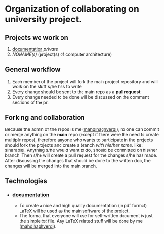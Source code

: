 # Organization of collaborating on university project.

## Projects we work on
1. [documentation](https://github.com/losgorriones/documentation) _private_
2. _NONAME(s)_ (project(s) of computer architecture)

## General workflow
1. Each member of the project will fork the main project repository and will work on the stuff s/he has to write.
2. Every change should be sent to the main repo as a **pull request**
3. Every change needed to be done will be discussed on the comment sections of the pr.

## Forking and collaboration
Because the admin of the repos is me ([mahdihaghverdi](https://github.com/mahdihaghverdi)), no one can commit or merge anything on the **main** repo (except if there were the need to create multiple repos), therefore anyone who wants to participate in the projects should fork the projects and create a branch _with his/her name_. like: sinarabiei. Anything s/he would want to do, should be committed on his/her branch.
Then s/he will create a pull request for the changes s/he has made.
After discussing the changes that should be done to the written doc, the changes will be merged into the main branch.

## Technologies
  - ### [documentation](https://github.com/losgorriones/documentation)
    - To create a nice and high quality documentation (in pdf format) LaTeX will be used as the main software of the project.
    - The format that everyone will use for self-written document is just the simple _txt_ file. Any LaTeX related stuff will be done by me ([mahdihaghverdi](https://github.com/mahdihaghverdi)).
